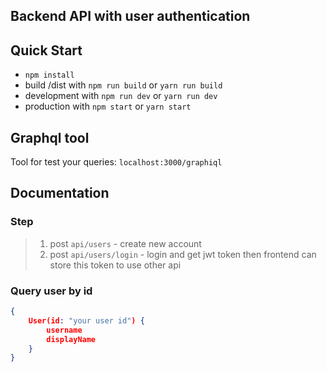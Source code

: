 Backend API with user authentication
---

## Quick Start
- `npm install`
- build /dist with `npm run build` or `yarn run build`
- development with `npm run dev` or `yarn run dev`
- production with `npm start` or `yarn start`

## Graphql tool
Tool for test your queries: `localhost:3000/graphiql`

## Documentation

### Step
>1. post `api/users` - create new account
>2. post `api/users/login` - login and get jwt token then frontend can store this token to use other api

### Query user by id
```json
{
    User(id: "your user id") {
        username
        displayName
    }
}
```